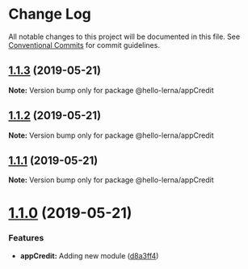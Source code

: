 # Change Log

All notable changes to this project will be documented in this file.
See [Conventional Commits](https://conventionalcommits.org) for commit guidelines.

## [1.1.3](https://github.com/vmatsumura/hello-lerna/compare/v1.1.2...v1.1.3) (2019-05-21)

**Note:** Version bump only for package @hello-lerna/appCredit





## [1.1.2](https://github.com/vmatsumura/hello-lerna/compare/v1.1.1...v1.1.2) (2019-05-21)

**Note:** Version bump only for package @hello-lerna/appCredit





## [1.1.1](https://github.com/vmatsumura/hello-lerna/compare/v1.1.0...v1.1.1) (2019-05-21)

**Note:** Version bump only for package @hello-lerna/appCredit





# [1.1.0](https://github.com/vmatsumura/hello-lerna/compare/v1.0.4...v1.1.0) (2019-05-21)


### Features

* **appCredit:** Adding new module ([d8a3ff4](https://github.com/vmatsumura/hello-lerna/commit/d8a3ff4))
